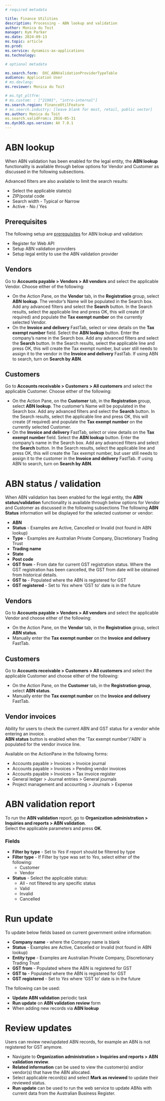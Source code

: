 ```yaml
---
# required metadata

title: Finance Utilities 
description: Processing - ABN lookup and validation
author: Monica du Toit
manager: Kym Parker
ms.date: 2024-09-13
ms.topic: article
ms.prod: 
ms.service: dynamics-ax-applications
ms.technology: 

# optional metadata

ms.search.form:  DXC_ABNValidationProviderTypeTable
audience: Application User
# ms.devlang: 
ms.reviewer: Monica du Toit

# ms.tgt_pltfrm: 
# ms.custom: : ["21901", "intro-internal"]
ms.search.region: FinanceUtilFeature 
# ms.search.industry: [leave blank for most, retail, public sector]
ms.author: Monica du Toit
ms.search.validFrom:: 2016-05-31
ms.dyn365.ops.version: AX 7.0.1
---
```


# ABN lookup

When ABN validation has been enabled for the legal entity, the **ABN lookup** functionality is available through below options for Vendor and Customer as discussed in the following subsections.

Advanced filters are also available to limit the search results: <br>
- Select the applicable state(s)
- ZIP/postal code
- Search width - Typical or Narrow
- Active - No / Yes

## Prerequisites
The following setup are [prerequisites](../../Setup/ABN/ABN-lookup-and-validation.md) for ABN lookup and validation:
- Register for Web API
- Setup ABN validation providers
- Setup legal entity to use the ABN validation provider

## Vendors
Go to **Accounts payable > Vendors > All vendors** and select the applicable Vendor. Choose either of the following: <br>
- On the Action Pane, on the **Vendor** tab, in the **Registration** group, select **ABN lookup**. The vendor’s Name will be populated in the Search box. Add any advanced filters and select the **Search** button. In the Search results, select the applicable line and press OK, this will create (if required) and populate the **Tax exempt number** on the currently selected Vendor.
- On the **Invoice and delivery** FastTab, select or view details on the **Tax exempt number** field. Select the **ABN lookup** button. Enter the company’s name in the Search box. Add any advanced filters and select the **Search** button. In the Search results, select the applicable line and press OK, this will create the Tax exempt number, but user still needs to assign it to the vendor in the **Invoice and delivery** FastTab. If using ABN to search, turn on **Search by ABN**.  

## Customers
Go to **Accounts receivable > Customers > All customers** and select the applicable Customer. Choose either of the following: <br>
- On the Action Pane, on the **Customer** tab, in the **Registration** group, select **ABN lookup**. The customer’s Name will be populated in the Search box. Add any advanced filters and select the **Search** button. In the Search results, select the applicable line and press OK, this will create (if required) and populate the **Tax exempt number** on the currently selected Customer.
- On the **Invoice and delivery** FastTab, select or view details on the **Tax exempt number** field. Select the **ABN lookup** button. Enter the company’s name in the Search box. Add any advanced filters and select the **Search** button. In the Search results, select the applicable line and press OK, this will create the Tax exempt number, but user still needs to assign it to the customer in the **Invoice and delivery** FastTab. If using ABN to search, turn on **Search by ABN**.  


# ABN status / validation
When ABN validation has been enabled for the legal entity, the **ABN status/validation** functionality is available through below options for Vendor and Customer as discussed in the following subsections
The following **ABN Status** information will be displayed for the selected customer or vendor:
- **ABN**
- **Status** - Examples are Active, Cancelled or Invalid (not found in ABN lookup)
- **Type** - Examples are Australian Private Company, Discretionary Trading Trust
- **Trading name**
- **State**
- **Post code**
- **GST from** - From date for current GST registration status. Where the GST registration has been cancelled, the GST from date will be obtained from historical details.
- **GST to** - Populated where the ABN is registered for GST
- **GST registered** - Set to _Yes_ where 'GST to' date is in the future

## Vendors
Go to **Accounts payable > Vendors > All vendors** and select the applicable Vendor and choose either of the following:
- On the Action Pane, on the **Vendor** tab, in the **Registration** group, select **ABN status**.
- Manually enter the **Tax exempt number** on the **Invoice and delivery** FastTab.

## Customers
Go to **Accounts receivable > Customers > All customers** and select the applicable Customer and choose either of the following:
- On the Action Pane, on the **Customer** tab, in the **Registration group**, select **ABN status**.
- Manually enter the **Tax exempt number** on the **Invoice and delivery** FastTab.

## Vendor invoices
Ability for users to check the current ABN and GST status for a vendor while entering an invoice. <br>
**ABN status** button is enabled when the 'Tax exempt number'/'ABN' is populated for the vendor invoice line. <br> 

Available on the ActionPane in the following forms:
- Accounts payable > Invoices > Invoice journal
- Accounts payable > Invoices > Pending vendor invoices
- Accounts payable > Invoices > Tax invoice register
- General ledger > Journal entries > General journals
- Project management and accounting > Journals > Expense

# ABN validation report
To run the **ABN validation** report, go to **Organization administration > Inquiries and reports > ABN validation**. <br>
Select the applicable parameters and press **OK**.

### Fields
- **Filter by type** -	Set to _Yes_ if report should be filtered by type
- **Filter type** -	If Filter by type was set to _Yes_, select either of the following:
   - Customer
   - Vendor 
- **Status**  -	Select the applicable status:
   - All - not filtered to any specific status
   - Valid
   - Invalid
   - Cancelled

# Run update
To update below fields based on current government online information:

- **Company name** - where the Company name is blank
- **Status** - Examples are Active, Cancelled or Invalid (not found in ABN lookup)
- **Entity type** - Examples are Australian Private Company, Discretionary Trading Trust
- **GST from** - Populated where the ABN is registered for GST
- **GST to** - Populated where the ABN is registered for GST
- **GST registered** - Set to _Yes_ where 'GST to' date is in the future

The following can be used:
- **Update ABN validation** periodic task
- **Run update** on **ABN validation review** form
- When adding new records via **ABN lookup**

# Review updates

Users can review new/updated ABN records, for example an ABN is not registered for GST anymore.

- Navigate to **Organization administration > Inquiries and reports > ABN validation review**.
- **Related information** can be used to view the customer(s) and/or vendor(s) that have the ABN allocated.
- Select applicable record(s) and select **Mark as reviewed** to update their reviewed status.
- **Run update** can be used to run the web service to update ABNs with current data from the Australian Business Register.

  
